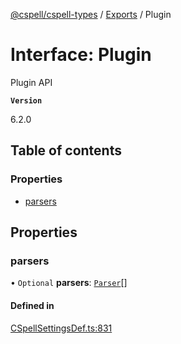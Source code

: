 [@cspell/cspell-types](../README.md) / [Exports](../modules.md) / Plugin

# Interface: Plugin

Plugin API

**`Version`**

6.2.0

## Table of contents

### Properties

- [parsers](Plugin.md#parsers)

## Properties

### parsers

• `Optional` **parsers**: [`Parser`](Parser.md)[]

#### Defined in

[CSpellSettingsDef.ts:831](https://github.com/streetsidesoftware/cspell/blob/5bd8203/packages/cspell-types/src/CSpellSettingsDef.ts#L831)
